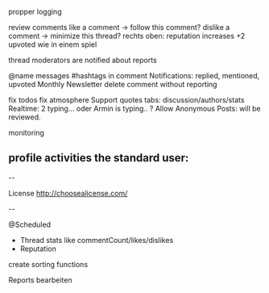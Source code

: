 propper logging

review comments
like a comment -> follow this comment?
dislike a comment -> minimize this thread?
rechts oben: reputation increases +2 upvoted wie in einem spiel

thread moderators are notified about reports

@name messages
#hashtags in comment
Notifications: replied, mentioned, upvoted
Monthly Newsletter
delete comment without reporting

fix todos
fix atmosphere
Support quotes
tabs: discussion/authors/stats
Realtime: 2 typing... oder Armin is typing..
? Allow Anonymous Posts: will be reviewed.

monitoring

profile activities the standard user:
-

--

License
http://choosealicense.com/


--

@Scheduled
- Thread stats like commentCount/likes/dislikes
- Reputation

create sorting functions

Reports bearbeiten